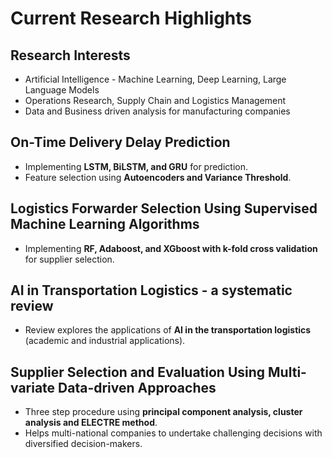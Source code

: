 # Current Research Highlights

## Research Interests
- Artificial Intelligence - Machine Learning, Deep Learning, Large Language Models
- Operations Research, Supply Chain and Logistics Management
- Data and Business driven analysis for manufacturing companies

## On-Time Delivery Delay Prediction
- Implementing **LSTM, BiLSTM, and GRU** for prediction.
- Feature selection using **Autoencoders and Variance Threshold**.

## Logistics Forwarder Selection Using Supervised Machine Learning Algorithms
- Implementing **RF, Adaboost, and XGboost with k-fold cross validation** for supplier selection.

## AI in Transportation Logistics - a systematic review
- Review explores the applications of **AI in the transportation logistics** (academic and industrial applications).

## Supplier Selection and Evaluation Using Multi-variate Data-driven Approaches
- Three step procedure using **principal component analysis, cluster analysis and ELECTRE method**.
- Helps multi-national companies to undertake challenging decisions with diversified decision-makers.

